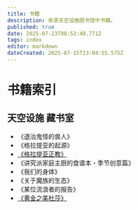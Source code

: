 ```yaml
---
title: 书籍
description: 收录天空设施图书馆中书籍。
published: true
date: 2025-07-23T08:52:40.771Z
tags: index
editor: markdown
dateCreated: 2025-07-15T13:04:55.575Z
---
```


# 书籍索引
## 天空设施 藏书室
- 《退治鬼怪的兽人》  
- 《格拉提亚的起源》
- [《格拉提亚正教》](/zh/story/book/grazian-orthodoxy)
- 《讲究派家庭主厨的食谱本・季节创意篇》
- 《我们的身体》
- 《关于魔族的生态》
- 《某位流浪者的报告》
- [《黄金之美杜莎》](/zh/story/book/medusas-light)
<!-- 等待填坑 -->